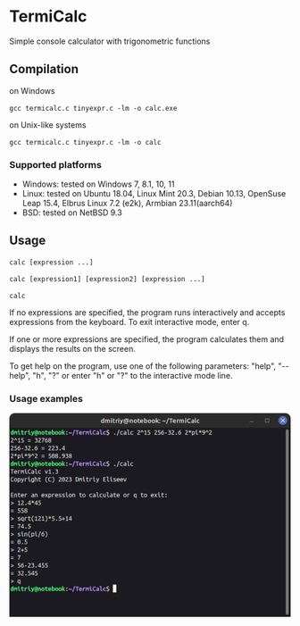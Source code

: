 # TermiCalc
Simple console calculator with trigonometric functions

## Compilation
on Windows
```
gcc termicalc.c tinyexpr.c -lm -o calc.exe
```
on Unix-like systems
```
gcc termicalc.c tinyexpr.c -lm -o calc
```

### Supported platforms
- Windows: tested on Windows 7, 8.1, 10, 11
- Linux: tested on Ubuntu 18.04, Linux Mint 20.3, Debian 10.13, OpenSuse Leap 15.4, Elbrus Linux 7.2 (e2k),
         Armbian 23.11(aarch64)
- BSD: tested on NetBSD 9.3
## Usage
```
calc [expression ...]
```
```
calc [expression1] [expression2] [expression ...]
```
```
calc
```
If no expressions are specified, the program runs interactively and accepts expressions from the keyboard. To exit interactive mode, enter q.

If one or more expressions are specified, the program calculates them and displays the results on the screen.

To get help on the program, use one of the following parameters: "help", "--help", "h", "?" or enter "h" or "?" to the interactive mode line.
### Usage examples
![usage examples](https://github.com/Dmitriy-Eliseev/TermiCalc/blob/460feb58358f1bbe63a86ad54397155404dcd150/usage_examples.png)
